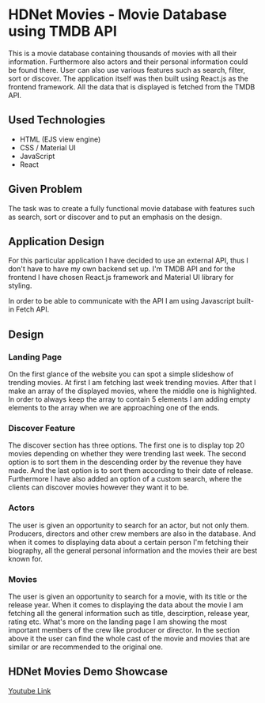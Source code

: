 # HDNet Movies - Movie Database using TMDB API

This is a movie database containing thousands of movies with all their information. Furthermore also actors and their personal information could be found there. User can also use various features such as search, filter, sort or discover. The application itself was then built using React.js as the frontend framework. All the data that is displayed is fetched from the TMDB API.

## Used Technologies

- HTML (EJS view engine)
- CSS / Material UI
- JavaScript
- React

## Given Problem

The task was to create a fully functional movie database with features such as search, sort or discover and to put an emphasis on the design.

## Application Design

For this particular application I have decided to use an external API, thus I don't have to have my own backend set up. I'm TMDB API and for the frontend I have chosen React.js framework and Material UI library for styling.

In order to be able to communicate with the API I am using Javascript built-in Fetch API.

## Design

### Landing Page

On the first glance of the website you can spot a simple slideshow of trending movies. At first I am fetching last week trending movies. After that I make an array of the displayed movies, where the middle one is highlighted. In order to always keep the array to contain 5 elements I am adding empty elements to the array when we are approaching one of the ends.

### Discover Feature

The discover section has three options. The first one is to display top 20 movies depending on whether they were trending last week. The second option is to sort them in the descending order by the revenue they have made. And the last option is to sort them according to their date of release. Furthermore I have also added an option of a custom search, where the clients can discover movies however they want it to be.

### Actors

The user is given an opportunity to search for an actor, but not only them. Producers, directors and other crew members are also in the database. And when it comes to displaying data about a certain person I'm fetching their biography, all the general personal information and the movies their are best known for.

### Movies

The user is given an opportunity to search for a movie, with its title or the release year. When it comes to displaying the data about the movie I am fetching all the general information such as title, descirption, release year, rating etc. What's more on the landing page I am showing the most important members of the crew like producer or director. In the section above it the user can find the whole cast of the movie and movies that are similar or are recommended to the original one.

## HDNet Movies Demo Showcase

[Youtube Link](https://www.youtube.com/watch?v=BGZOmnE5RUI)
